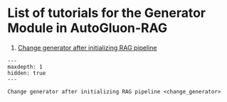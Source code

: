 # List of tutorials for the Generator Module in AutoGluon-RAG

1. [Change generator after initializing RAG pipeline](change_generator)


```{toctree}
---
maxdepth: 1
hidden: true
---

Change generator after initializing RAG pipeline <change_generator>
```
